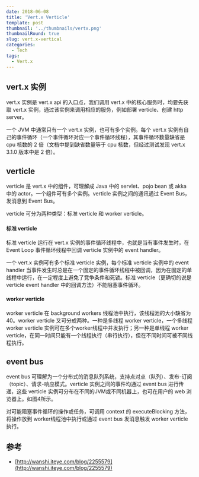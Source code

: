 ```yaml
---
date: 2018-06-08
title: 'Vert.x Verticle'
template: post
thumbnail: '../thumbnails/vertx.png'
thumbnailRound: true
slug: vert.x-vertical
categories:
  - Tech
tags:
  - Vert.x
---
```


## vert.x 实例

vert.x 实例是 vert.x api 的入口点，我们调用 vert.x 中的核心服务时，均要先获取 vert.x 实例，通过该实例来调用相应的服务，例如部署 verticle、创建 http server。

一个 JVM 中通常只有一个 vert.x 实例，也可有多个实例。每个 vert.x 实例有自己的事件循环（一个事件循环对应一个事件循环线程），其事件循环数量缺省是 cpu 核数的 2 倍（文档中提到缺省数量等于 cpu 核数，但经过测试发现 vert.x 3.1.0 版本中是 2 倍）。

## verticle

verticle 是 vert.x 中的组件，可理解成 Java 中的 servlet、pojo bean 或 akka 中的 actor。一个组件可有多个实例。verticle 实例之间的通讯通过 Event Bus，发消息到 Event Bus。

verticle 可分为两种类型：标准 verticle 和 worker verticle。

#### 标准 verticle

标准 verticle 运行在 vert.x 实例的事件循环线程中，也就是当有事件发生时，在 Event Loop 事件循环线程中回调 verticle 实例中的 event handler。

一个 vert.x 实例可有多个标准 verticle 实例，每个标准 verticle 实例中的 event handler 当事件发生时总是在一个固定的事件循环线程中被回调，因为在固定的单线程中运行，在一定程度上避免了竞争条件和死锁。标准 verticle（更确切的说是 verticle event handler 中的回调方法）不能阻塞事件循环。

#### worker verticle

worker verticle 在 background workers 线程池中执行，该线程池的大小缺省为 40。worker verticle 又可分成两种。一种是多线程 worker verticle，一个多线程 worker verticle 实例可在多个worker线程中并发执行；另一种是单线程 worker verticle，在同一时间只能有一个线程执行（串行执行），但在不同时间可被不同线程执行。

## event bus

event bus 可理解为一个分布式的消息队列系统，支持点对点（队列）、发布-订阅（topic）、请求-响应模式。verticle 实例之间的事件均通过 event bus 进行传递，这些 verticle 实例可分布在不同的JVM或不同机器上，也可在用户的 web 浏览器上。如图4所示。

对可能阻塞事件循环的操作或任务，可调用 context 的 executeBlocking 方法，将操作放到 worker线程池中执行或通过 event bus 发消息触发 worker verticle 执行。

## 参考

+ [http://wanshi.iteye.com/blog/2255579](http://wanshi.iteye.com/blog/2255579)